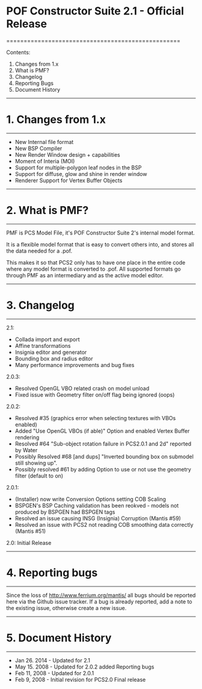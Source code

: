 # POF Constructor Suite 2.1 - Official Release
==================================================

Contents:
1. Changes from 1.x
2. What is PMF?
3. Changelog
4. Reporting Bugs
5. Document History

---------------------------------------------------
# 1. Changes from 1.x
---------------------------------------------------
+ New Internal file format
+ New BSP Compiler
+ New Render Window design + capabilities
+ Moment of Interia (MOI)
+ Support for multiple-polygon leaf nodes in the BSP
+ Support for diffuse, glow and shine in render window
+ Renderer Support for Vertex Buffer Objects

---------------------------------------------------
# 2. What is PMF?
---------------------------------------------------
PMF is PCS Model File, it's POF Constructor Suite 2's internal model format.

It is a flexible model format that is easy to convert others into, and stores all the data needed for a .pof.

This makes it so that PCS2 only has to have one place in the entire code where any model format is converted to .pof.
All supported formats go through PMF as an intermediary and as the active model editor.

---------------------------------------------------
# 3. Changelog
---------------------------------------------------
2.1:
  * Collada import and export
  * Affine transformations
  * Insignia editor and generator
  * Bounding box and radius editor
  * Many performance improvements and bug fixes

2.0.3:
  * Resolved OpenGL VBO related crash on model unload
  * Fixed issue with Geometry filter on/off flag being ignored (oops)

2.0.2:
  * Resolved #35 (graphics error when selecting textures with VBOs enabled)
  * Added "Use OpenGL VBOs (if able)" Option and enabled Vertex Buffer rendering
  * Resolved #64 "Sub-object rotation failure in PCS2.0.1 and 2d" reported by Water
  * Possibly Resolved #68 [and dups] "Inverted bounding box on submodel still showing up".
  * Possibly resolved #61 by adding Option to use or not use the geometry filter (default to on)

2.0.1:
  * (Installer) now write Conversion Options setting COB Scaling
  * BSPGEN's BSP Caching validation has been reokved - models not produced by BSPGEN had BSPGEN tags
  * Resolved an issue causing INSG (Insignia) Corruption (Mantis #59)
  * Resolved an issue with PCS2 not reading COB smoothing data correctly (Mantis #51)

2.0: Initial Release

---------------------------------------------------
# 4. Reporting bugs
---------------------------------------------------
Since the loss of http://www.ferrium.org/mantis/ all bugs should be reported here via the Github issue tracker.
If a bug is already reported, add a note to the existing issue, otherwise create a new issue.

---------------------------------------------------
# 5. Document History
---------------------------------------------------
  * Jan 26. 2014 - Updated for 2.1
  * May 15. 2008 - Updated for 2.0.2 added Reporting bugs
  * Feb 11, 2008 - Updated for 2.0.1
  * Feb 9, 2008 - Initial revision for PCS2.0 Final release
